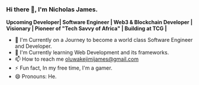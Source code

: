 ### Hi there 👋, I'm Nicholas James.

<!--
**thejamesnick/thejamesnick** is a ✨ _special_ ✨ repository because its `README.md` (this file) appears on your GitHub profile.

Here are some ideas to get you started:

- 🔭 I’m currently working on ...
- 🌱 I’m currently learning ...
- 👯 I’m looking to collaborate on ...
- 🤔 I’m looking for help with ...
- 💬 Ask me about ...
- 📫 How to reach me: ...
- 😄 Pronouns: ...
- ⚡ Fun fact: ...
-->

**Upcoming Developer| Software Engineer | Web3 & Blockchain Developer | Visionary | Pioneer of "Tech Savvy of Africa" | Building at TCG |**

- 🔭 I'm Currently on a Journey to become a world class Software Engineer and Developer.
- 🌱 I'm Currently learning Web Development and its frameworks.
- 📫 How to reach me oluwakejimijames@gmail.com
- ⚡ Fun fact, In my free time, I'm a gamer.
- 😄 Pronouns: He.
